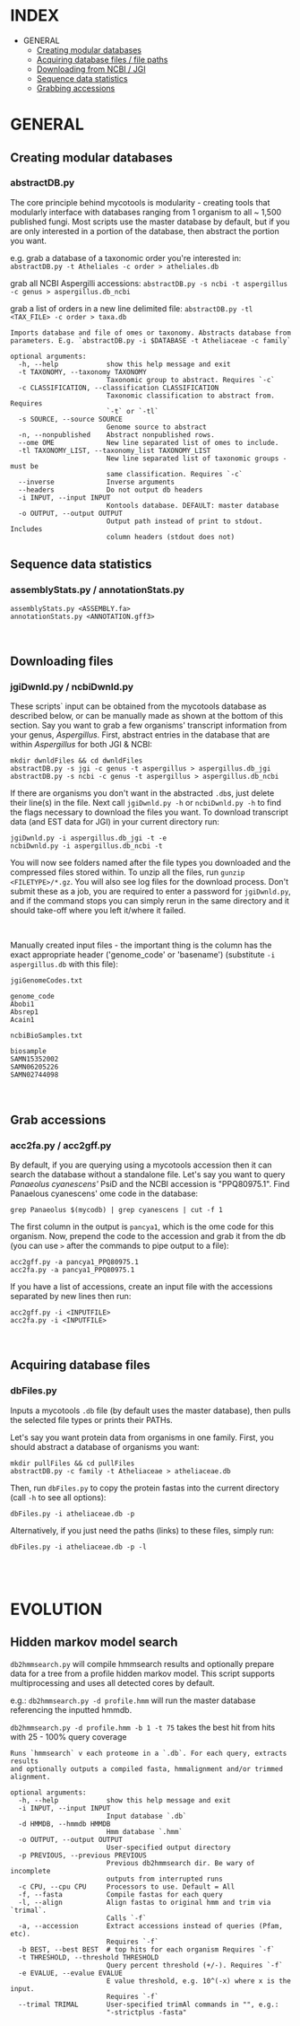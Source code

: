# INDEX

- GENERAL
	- [Creating modular databases](https://gitlab.com/xonq/mycotools/-/blob/master/mycotools/USAGE.md#creating-modular-databases)
	- [Acquiring database files / file paths](https://gitlab.com/xonq/mycotools/-/blob/master/mycotools/USAGE.md#acquiring-database-files)
	- [Downloading from NCBI / JGI](https://gitlab.com/xonq/mycotools/-/blob/master/mycotools/USAGE.md#downloading-files)
	- [Sequence data statistics](https://gitlab.com/xonq/mycotools/-/blob/master/mycotools/USAGE.md#sequence-data-statistics)
	- [Grabbing accessions](https://gitlab.com/xonq/mycotools/-/blob/master/mycotools/USAGE.md#grab-accessions)

# GENERAL
## Creating modular databases
### abstractDB.py
The core principle behind mycotools is modularity - creating tools that modularly interface with databases ranging from 1 organism to all ~ 1,500 published fungi. Most scripts use the master database by default, but if you are only interested in a portion of the database, then abstract the portion you want.

e.g. grab a database of a taxonomic order you're interested in: `abstractDB.py -t Atheliales -c order > atheliales.db`

grab all NCBI Aspergilli accessions: `abstractDB.py -s ncbi -t aspergillus -c genus > aspergillus.db_ncbi` 

grab a list of orders in a new line delimited file: `abstractDB.py -tl <TAX_FILE> -c order > taxa.db`
```
Imports database and file of omes or taxonomy. Abstracts database from
parameters. E.g. `abstractDB.py -i $DATABASE -t Atheliaceae -c family`

optional arguments:
  -h, --help            show this help message and exit
  -t TAXONOMY, --taxonomy TAXONOMY
                        Taxonomic group to abstract. Requires `-c`
  -c CLASSIFICATION, --classification CLASSIFICATION
                        Taxonomic classification to abstract from. Requires
                        `-t` or `-tl`
  -s SOURCE, --source SOURCE
                        Genome source to abstract
  -n, --nonpublished    Abstract nonpublished rows.
  --ome OME             New line separated list of omes to include.
  -tl TAXONOMY_LIST, --taxonomy_list TAXONOMY_LIST
                        New line separated list of taxonomic groups - must be
                        same classification. Requires `-c`
  --inverse             Inverse arguments
  --headers             Do not output db headers
  -i INPUT, --input INPUT
                        Kontools database. DEFAULT: master database
  -o OUTPUT, --output OUTPUT
                        Output path instead of print to stdout. Includes
                        column headers (stdout does not)
```


## Sequence data statistics
### assemblyStats.py / annotationStats.py
```
assemblyStats.py <ASSEMBLY.fa>
annotationStats.py <ANNOTATION.gff3>
```

<br />

## Downloading files
### jgiDwnld.py / ncbiDwnld.py
These scripts` input can be obtained from the mycotools database as described below, or can be manually made as shown at the bottom of this section. Say you want to grab a few organisms' transcript information from your genus, *Aspergillus*. First, abstract entries in the database that are within *Aspergillus* for both JGI & NCBI:
```
mkdir dwnldFiles && cd dwnldFiles
abstractDB.py -s jgi -c genus -t aspergillus > aspergillus.db_jgi
abstractDB.py -s ncbi -c genus -t aspergillus > aspergillus.db_ncbi
```

If there are organisms you don't want in the abstracted `.db`s, just delete their line(s) in the file. Next call `jgiDwnld.py -h` or `ncbiDwnld.py -h` to find the flags necessary to download the files you want. To download transcript data (and EST data for JGI) in your current directory run:
```
jgiDwnld.py -i aspergillus.db_jgi -t -e
ncbiDwnld.py -i aspergillus.db_ncbi -t
```

You will now see folders named after the file types you downloaded and the compressed files stored within. To unzip all the files, run `gunzip <FILETYPE>/*.gz`. You will also see log files for the download process. Don't submit these as a job, you are required to enter a password for `jgiDwnld.py`, and if the command stops you can simply rerun in the same directory and it should take-off where you left it/where it failed.

<br />

Manually created input files - the important thing is the column has the exact appropriate header ('genome_code' or 'basename') (substitute `-i aspergillus.db` with this file):

`jgiGenomeCodes.txt`
```
genome_code
Abobi1
Absrep1
Acain1
```

`ncbiBioSamples.txt`
```
biosample
SAMN15352002
SAMN06205226
SAMN02744098
```

<br />

## Grab accessions
### acc2fa.py / acc2gff.py
By default, if you are querying using a mycotools accession then it can search the database without a standalone file.
Let's say you want to query *Panaeolus cyanescens'* PsiD and the NCBI accession is "PPQ80975.1". Find Panaelous cyanescens' ome code in the database:
```
grep Panaeolus $(mycodb) | grep cyanescens | cut -f 1
```

The first column in the output is `pancya1`, which is the ome code for this organism. Now, prepend the code to the accession and grab it from the db (you can use `>` after the commands to pipe output to a file):
```
acc2gff.py -a pancya1_PPQ80975.1
acc2fa.py -a pancya1_PPQ80975.1
```

If you have a list of accessions, create an input file with the accessions separated by new lines then run:
```
acc2gff.py -i <INPUTFILE>
acc2fa.py -i <INPUTFILE>
```

<br />

## Acquiring database files
### dbFiles.py
Inputs a mycotools `.db` file (by default uses the master database), then pulls the selected file types or prints their PATHs.

Let's say you want protein data from organisms in one family. First, you should abstract a database of organisms you want:
```
mkdir pullFiles && cd pullFiles
abstractDB.py -c family -t Atheliaceae > atheliaceae.db
```

Then, run `dbFiles.py` to copy the protein fastas into the current directory (call `-h` to see all options):
```
dbFiles.py -i atheliaceae.db -p 
```

Alternatively, if you just need the paths (links) to these files, simply run:
```
dbFiles.py -i atheliaceae.db -p -l
```

<br /><br />

# EVOLUTION
## Hidden markov model search
`db2hmmsearch.py` will compile hmmsearch results and optionally prepare data for a tree from a profile hidden markov model. This script supports multiprocessing and uses all detected cores by default.

e.g.: `db2hmmsearch.py -d profile.hmm` will run the master database referencing the inputted hmmdb. 

`db2hmmsearch.py -d profile.hmm -b 1 -t 75` takes the best hit from hits with 25 - 100% query coverage
```
Runs `hmmsearch` v each proteome in a `.db`. For each query, extracts results
and optionally outputs a compiled fasta, hmmalignment and/or trimmed
alignment.

optional arguments:
  -h, --help            show this help message and exit
  -i INPUT, --input INPUT
                        Input database `.db`
  -d HMMDB, --hmmdb HMMDB
                        Hmm database `.hmm`
  -o OUTPUT, --output OUTPUT
                        User-specified output directory
  -p PREVIOUS, --previous PREVIOUS
                        Previous db2hmmsearch dir. Be wary of incomplete
                        outputs from interrupted runs
  -c CPU, --cpu CPU     Processors to use. Default = All
  -f, --fasta           Compile fastas for each query
  -l, --align           Align fastas to original hmm and trim via `trimal`.
                        Calls `-f`
  -a, --accession       Extract accessions instead of queries (Pfam, etc).
                        Requires `-f`
  -b BEST, --best BEST  # top hits for each organism Requires `-f`
  -t THRESHOLD, --threshold THRESHOLD
                        Query percent threshold (+/-). Requires `-f`
  -e EVALUE, --evalue EVALUE
                        E value threshold, e.g. 10^(-x) where x is the input.
                        Requires `-f`
  --trimal TRIMAL       User-specified trimAl commands in "", e.g.:
                        "-strictplus -fasta"
```

